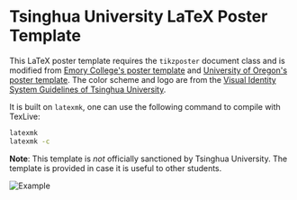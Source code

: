 # Tsinghua University LaTeX Poster Template

This LaTeX poster template requires the `tikzposter` document class and is modified from [Emory College's poster template](https://www.overleaf.com/latex/templates/emory-poster-template/skpfmpxjnqdh) and [University of Oregon's poster template](https://github.com/ZaydH/uo_poster_template). The color scheme and logo are from the  [Visual Identity System Guidelines of Tsinghua University](http://info.tsinghua.edu.cn/html/lmntw/file/VisualIdentity-app-en-1.pdf). 

It is built on `latexmk`, one can use the following command to compile with TexLive:

```bash
latexmk
latexmk -c
```

**Note**: This template is *not* officially sanctioned by Tsinghua University.  The template is provided in case it is useful to other students.  

![Example](img/example.png)
